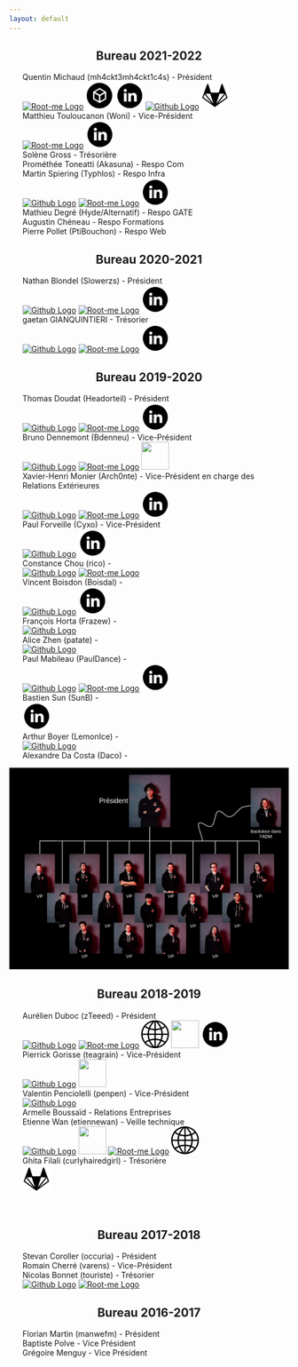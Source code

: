 ```yaml
---
layout: default
---
```


<!-- 2021 2022 -->
<article>
	<h2 align="center">Bureau 2021-2022</h2>
	<ul style="list-style-type:none">
		<li>
			Quentin Michaud (mh4ckt3mh4ckt1c4s) - Président <br/>
			<a href="https://www.root-me.org/mh4ckt3mh4ckt1c4s" target="\_blank"><img width="50" height="50" src="https://www.root-me.org/IMG/siteon0.svg" alt="Root-me Logo" /></a>
			<a href="https://app.hackthebox.com/profile/436328" target="\_blank"><img width="50" height="50" src="/assets/images/team/htb.png" alt="HackTheBox Logo" /></a>
			<a href="https://www.linkedin.com/in/quentmichaud" target="\_blank"><img width="50" height="50" src="/assets/images/linkedin_circle_black-512.png" alt="LinkedIn Logo" /></a>
			<a href="https://github.com/mh4ckt3mh4ckt1c4s" target="\_blank"><img width="50" height="50" src="/assets/images/team/github.png" alt="Github Logo" /></a>
			<a href="https://gitlab.com/mh4ckt3mh4ckt1c4s" target="\_blank"><img width="50" height="50" src="/assets/images/team/gitlab-filled.png" alt="Gitlab Logo" /></a>
		</li>
		<li>
			Matthieu Touloucanon (Woni) - Vice-Président <br />
			<a href="https://www.root-me.org/Woni" target="\_blank"><img width="50" height="50" src="https://www.root-me.org/IMG/siteon0.svg" alt="Root-me Logo" /></a>
			<a href="https://www.linkedin.com/in/matthieu-touloucanon/" target="\_blank"><img width="50" height="50" src="/assets/images/linkedin_circle_black-512.png" alt="LinkedIn Logo" /></a>
		</li>
		<li>
			Solène Gross - Trésorière
		</li>
		<li>
			Prométhée Toneatti (Akasuna) - Respo Com
		</li>
		<li>
			Martin Spiering (Typhlos) - Respo Infra <br />
			<a href="https://github.com/Typhlos" target="\_blank"><img width="50" height="50" src="/assets/images/team/github.png" alt="Github Logo" /></a>
			<a href="https://www.root-me.org/Typhlos" target="\_blank"><img width="50" height="50" src="https://www.root-me.org/IMG/siteon0.svg" alt="Root-me Logo" /></a>
			<a href="https://www.linkedin.com/in/martin-spiering/" target="\_blank"><img width="50" height="50" src="/assets/images/linkedin_circle_black-512.png" alt="LinkedIn Logo" /></a>
		</li>
		<li>
			Mathieu Degré (Hyde/Alternatif) - Respo GATE
		</li>
		<li>
			Augustin Chéneau - Respo Formations
		</li>
		<li>
			Pierre Pollet (PtiBouchon) - Respo Web
		</li>
	</ul>
</article>

<!-- 2020 2021 -->
<article>
	<h2 align="center">Bureau 2020-2021</h2>
	<ul style="list-style-type:none">
		<li>
			Nathan Blondel (Slowerzs) - Président<br />
			<a href="https://github.com/Slowerzs" target="\_blank"><img width="50" height="50" src="/assets/images/team/github.png" alt="Github Logo" /></a>
			<a href="https://www.root-me.org/Slowerzs" target="\_blank"><img width="50" height="50" src="https://www.root-me.org/IMG/siteon0.svg" alt="Root-me Logo" /></a>
			<a href="https://www.linkedin.com/in/nathan-blondel-b009271b3/" target="\_blank"><img width="50" height="50" src="/assets/images/linkedin_circle_black-512.png" alt="LinkedIn Logo" /></a>
		</li>
		<li>
			gaetan GIANQUINTIERI - Trésorier<br />
			<a href="https://github.com/Lexios4" target="_blank"><img width="50" height="50" src="/assets/images/team/github.png" alt="Github Logo" /></a>
			<a href="https://www.root-me.org/lexios4?lang=fr" target="_blank"><img width="50" height="50" src="https://www.root-me.org/IMG/siteon0.svg" alt="Root-me Logo" /></a>
			<a href="https://www.linkedin.com/in/ga%C3%A9tan-gianquintieri-44a229184/" target="_blank"><img width="50" height="50" src="/assets/images/linkedin_circle_black-512.png" alt="LinkedIn Logo" /></a>
    	</li>
	</ul>
</article>

<!-- 2019 2020 -->
<article>
	<h2 align="center">Bureau 2019-2020</h2>
	<ul style="list-style-type:none;">
	  	<li>
			Thomas Doudat (Headorteil) - Président<br />
			<a href="https://github.com/Headorteil" target="\_blank"><img width="50" height="50" src="/assets/images/team/github.png" alt="Github Logo" /></a>
			<a href="https://www.root-me.org/Headorteil" target="\_blank"><img width="50" height="50" src="https://www.root-me.org/IMG/siteon0.svg" alt="Root-me Logo" /></a>
			<a href="https://www.linkedin.com/in/thomas-doudat-290840175/" target="\_blank"><img width="50" height="50" src="/assets/images/linkedin_circle_black-512.png" alt="LinkedIn Logo" /></a>
		</li>
	  	<li>
			Bruno Dennemont (Bdenneu) - Vice-Président<br />
			<a href="https://github.com/Bdenneu/" target="\_blank"><img width="50" height="50" src="/assets/images/team/github.png" alt="Github Logo" /></a>
			<a href="https://www.root-me.org/Bdenneu" target="\_blank"><img width="50" height="50" src="https://www.root-me.org/IMG/siteon0.svg" alt="Root-me Logo" /></a>
			<a href="https://twitter.com/Bdenneu"><img width="50" height="50" src="/assets/images/team/twitter.png"></a>
		</li>
	  	<li>
			Xavier-Henri Monier (Arch0nte) - Vice-Président en charge des Relations Extérieures <br />
			<a href="https://github.com/Arch0nte/" target="\_blank"><img width="50" height="50" src="/assets/images/team/github.png" alt="Github Logo" /></a>
			<a href="https://www.root-me.org/Archonte-331257" target="\_blank"><img width="50" height="50" src="https://www.root-me.org/IMG/siteon0.svg" alt="Root-me Logo" /></a>
			<a href="https://fr.linkedin.com/in/xavier-henri-monier-407b15182" target="\_blank"><img width="50" height="50" src="/assets/images/linkedin_circle_black-512.png" alt="LinkedIn Logo" /></a>
	 	</li>
	 	<li>
			Paul Forveille (Cyxo) - Vice-Président<br />
			<a href="https://github.com/Cyxo" target="\_blank"><img width="50" height="50" src="/assets/images/team/github.png" alt="Github Logo" /></a>
			<a href="https://fr.linkedin.com/in/paul-forveille" target="\_blank"><img width="50" height="50" src="/assets/images/linkedin_circle_black-512.png" alt="LinkedIn Logo" /></a>
		</li>
		<li>
			Constance Chou (rico) -  <br />
			<a href="https://github.com/Constance753" target="\_blank"><img width="50" height="50" src="/assets/images/team/github.png" alt="Github Logo" /></a>
			<a href="https://www.root-me.org/rico-236021" target="\_blank"><img width="50" height="50" src="https://www.root-me.org/IMG/siteon0.svg" alt="Root-me Logo" /></a>
		</li>
	 	<li>
			Vincent Boisdon (Boisdal) -  <br />
			<a href="https://github.com/boisdal" target="\_blank"><img width="50" height="50" src="/assets/images/team/github.png" alt="Github Logo" /></a>
			<a href="https://fr.linkedin.com/in/vincent-boisdon-338123177" target="\_blank"><img width="50" height="50" src="/assets/images/linkedin_circle_black-512.png" alt="LinkedIn Logo" /></a>
	 	</li>
	 	<li>
			François Horta (Frazew) -  <br />
			<a href="https://github.com/Frazew" target="\_blank"><img width="50" height="50" src="/assets/images/team/github.png" alt="Github Logo" /></a>
	 	</li>
	 	<li>
			Alice Zhen (patate) -  <br />
			<a href="https://github.com/lishizalice" target="\_blank"><img width="50" height="50" src="/assets/images/team/github.png" alt="Github Logo" /></a>
	 	</li>
	 	<li>
			Paul Mabileau (PaulDance) -  <br />
			<a href="https://github.com/PositivePaulo" target="\_blank"><img width="50" height="50" src="/assets/images/team/github.png" alt="Github Logo" /></a>
			<a href="https://www.root-me.org/PaulDance" target="\_blank"><img width="50" height="50" src="https://www.root-me.org/IMG/siteon0.svg" alt="Root-me Logo" /></a>
			<a href="https://www.linkedin.com/in/paul-mabileau-b70ab3178/" target="\_blank"><img width="50" height="50" src="/assets/images/linkedin_circle_black-512.png" alt="LinkedIn Logo" /></a>
		</li>
	 	<li>
			Bastien Sun (SunB) -  <br />
			<a href="https://fr.linkedin.com/in/bastien-sun" target="\_blank"><img width="50" height="50" src="/assets/images/linkedin_circle_black-512.png" alt="LinkedIn Logo" /></a>
		</li>
		<li>
			Arthur Boyer (LemonIce) -  <br />
			<a href="https://github.com/LemonIceStuff" target="\_blank"><img width="50" height="50" src="/assets/images/team/github.png" alt="Github Logo" /></a>
		</li>
		<li>
	    	Alexandre Da Costa (Daco) -  <br />
		</li>
	</ul>
	<img src="/assets/images/team/pic11.jpg" alt="" />
</article>

<!-- 2018 2019 -->
<article>
	<h2 align="center">Bureau 2018-2019</h2>
	<ul style="list-style-type:none">
		<li>
			Aurélien Duboc (zTeeed) - Président<br />
			<a href="https://github.com/zteeed/" target="\_blank"><img width="50" height="50" src="/assets/images/team/github.png" alt="Github Logo" /></a>
			<a href="https://www.root-me.org/zTeeed-115405" target="\_blank"><img width="50" height="50" src="https://www.root-me.org/IMG/siteon0.svg" alt="Root-me Logo" /></a>
			<a href="https://www.duboc.xyz" target="\_blank"><img width="50" height="50" src="/assets/images/team/www.png" alt="Website Logo" /></a>
			<a href="https://twitter.com/zTeeed_"><img width="50" height="50" src="/assets/images/team/twitter.png"></a>
			<a href="https://www.linkedin.com/in/aurelien-duboc/" target="\_blank"><img width="50" height="50" src="/assets/images/linkedin_circle_black-512.png" alt="LinkedIn Logo" /></a>
		</li>
		<li>
			Pierrick Gorisse (teagrain) - Vice-Président<br />
			<a href="https://github.com/teagrain/" target="\_blank"><img width="50" height="50" src="/assets/images/team/github.png" alt="Github Logo" /></a>
			<a href="https://twitter.com/Pierrick_go"><img width="50" height="50" src="/assets/images/team/twitter.png"></a>
		</li>
	  	<li>
			Valentin Penciolelli (penpen) - Vice-Président<br />
			<a href="https://github.com/penciole" target="\_blank"><img width="50" height="50" src="/assets/images/team/github.png" alt="Github Logo" /></a>
		</li>
	  	<li>
			Armelle Boussaïd - Relations Entreprises<br />
	  	</li>
	  	<li>
			Etienne Wan (etiennewan) - Veille technique<br />
			<a href="https://github.com/etiennewan/" target="\_blank"><img width="50" height="50" src="/assets/images/team/github.png" alt="Github Logo" /></a>
			<a href="https://twitter.com/etiennewan"><img width="50" height="50" src="/assets/images/team/twitter.png"></a>
			<a href="https://www.root-me.org/etiennewan" target="\_blank"><img width="50" height="50" src="https://www.root-me.org/IMG/siteon0.svg" alt="Root-me Logo" /></a>
			<a href="https://janitor.technology" target="\_blank"><img width="50" height="50" src="/assets/images/team/www.png" alt="https://janitor.technology" /></a>
		</li>
		<li>
			Ghita Filali (curlyhairedgirl) - Trésorière<br />
			<a href="https://gitlab.com/ghitafilali/" target="\_blank"><img width="50" height="50" src="/assets/images/team/gitlab-filled.png" alt="Gitlab Logo" /></a>
		</li>
	</ul>
	<img src="/assets/images/team/pic05.jpg.bak" alt="" />
</article>

<!-- 2017 2018 -->
<article>
	<h2 align="center">Bureau 2017-2018</h2>
	<ul style="list-style-type:none">
		<li>
			Stevan Coroller (occuria) - Président<br />
			<!--
			<a href="https://www.root-me.org/occuria" target="\_blank"><img width="50" height="50" src="https://www.root-me.org/IMG/siteon0.svg" alt="Root-me Logo" /></a>
			-->
		</li>
		<li>
			Romain Cherré (varens) - Vice-Président<br />
			<!--
			<a href="https://www.root-me.org/varens" target="\_blank"><img width="50" height="50" src="https://www.root-me.org/IMG/siteon0.svg" alt="Root-me Logo" /></a>
			-->
		</li>
	  	<li>
			Nicolas Bonnet (touriste) - Trésorier<br />
			<a href="https://github.com/bonnetn/" target="\_blank"><img width="50" height="50" src="/assets/images/team/github.png" alt="Github Logo" /></a>
			<a href="https://www.root-me.org/MtBtDjM-DH7A-Kv" target="\_blank"><img width="50" height="50" src="https://www.root-me.org/IMG/siteon0.svg" alt="Root-me Logo" /></a>
	  	</li>
	</ul>
</article>

<!-- 2016 2017 -->
<article>
	<h2 align="center">Bureau 2016-2017</h2>
	<ul style="list-style-type:none">
		<li>
	    	Florian Martin (manwefm) - Président<br />
		</li>
		<li>
	    	Baptiste Polve - Vice Président<br />
		</li>
		<li>
	    	Grégoire Menguy - Vice Président<br />
		</li>
	</ul>
</article>
